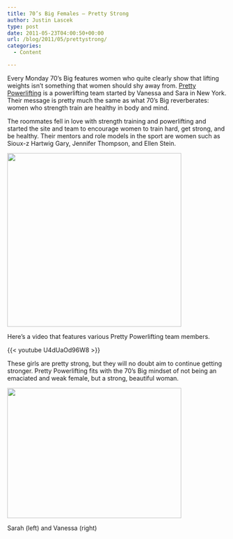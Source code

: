 ```yaml
---
title: 70’s Big Females – Pretty Strong
author: Justin Lascek
type: post
date: 2011-05-23T04:00:50+00:00
url: /blog/2011/05/prettystrong/
categories:
  - Content

---
```

Every Monday 70&#8217;s Big features women who quite clearly show that lifting weights isn&#8217;t something that women should shy away from. [Pretty Powerlifting][1] is a powerlifting team started by Vanessa and Sara in New York. Their message is pretty much the same as what 70&#8217;s Big reverberates: women who strength train are healthy in body and mind.
  

  
The roommates fell in love with strength training and powerlifting and started the site and team to encourage women to train hard, get strong, and be healthy. Their mentors and role models in the sport are women such as Sioux-z Hartwig Gary, Jennifer Thompson, and Ellen Stein.
  

  
[<img data-attachment-id="4365" data-permalink="/blog/2011/05/prettystrong/prettystrongstuff/" data-orig-file="/2011/05/prettystrongstuff.jpg" data-orig-size="720,720" data-comments-opened="1" data-image-meta="{&quot;aperture&quot;:&quot;0&quot;,&quot;credit&quot;:&quot;&quot;,&quot;camera&quot;:&quot;&quot;,&quot;caption&quot;:&quot;&quot;,&quot;created_timestamp&quot;:&quot;0&quot;,&quot;copyright&quot;:&quot;&quot;,&quot;focal_length&quot;:&quot;0&quot;,&quot;iso&quot;:&quot;0&quot;,&quot;shutter_speed&quot;:&quot;0&quot;,&quot;title&quot;:&quot;&quot;}" data-image-title="prettystrongstuff" data-image-description="" data-medium-file="/2011/05/prettystrongstuff-400x400.jpg" data-large-file="/2011/05/prettystrongstuff.jpg" src="/2011/05/prettystrongstuff-400x400.jpg" alt="" title="prettystrongstuff" width="400" height="400" class="aligncenter size-medium wp-image-4365" srcset="/2011/05/prettystrongstuff-400x400.jpg 400w, /2011/05/prettystrongstuff-150x150.jpg 150w, /2011/05/prettystrongstuff.jpg 720w" sizes="(max-width: 400px) 100vw, 400px" />][2]

Here&#8217;s a video that features various Pretty Powerlifting team members.
  
{{< youtube U4dUaOd96W8 >}}
  

  
These girls are pretty strong, but they will no doubt aim to continue getting stronger. Pretty Powerlifting fits with the 70&#8217;s Big mindset of not being an emaciated and weak female, but a strong, beautiful woman.
  

  


<div id="attachment_4374" style="width: 410px" class="wp-caption aligncenter">
  <a href="/2011/05/prettystrong21.jpg"><img aria-describedby="caption-attachment-4374" data-attachment-id="4374" data-permalink="/blog/2011/05/prettystrong/prettystrong2-2/" data-orig-file="/2011/05/prettystrong21.jpg" data-orig-size="720,540" data-comments-opened="1" data-image-meta="{&quot;aperture&quot;:&quot;0&quot;,&quot;credit&quot;:&quot;&quot;,&quot;camera&quot;:&quot;&quot;,&quot;caption&quot;:&quot;&quot;,&quot;created_timestamp&quot;:&quot;0&quot;,&quot;copyright&quot;:&quot;&quot;,&quot;focal_length&quot;:&quot;0&quot;,&quot;iso&quot;:&quot;0&quot;,&quot;shutter_speed&quot;:&quot;0&quot;,&quot;title&quot;:&quot;&quot;}" data-image-title="prettystrong2" data-image-description="" data-medium-file="/2011/05/prettystrong21-400x300.jpg" data-large-file="/2011/05/prettystrong21.jpg" src="/2011/05/prettystrong21-400x300.jpg" alt="" title="prettystrong2" width="400" height="300" class="size-medium wp-image-4374" srcset="/2011/05/prettystrong21-400x300.jpg 400w, /2011/05/prettystrong21.jpg 720w" sizes="(max-width: 400px) 100vw, 400px" /></a>
  
  <p id="caption-attachment-4374" class="wp-caption-text">
    Sarah (left) and Vanessa (right)
  </p>
</div>

 [1]: http://www.prettypowerlifting.com/Welcome.html
 [2]: /2011/05/prettystrongstuff.jpg
